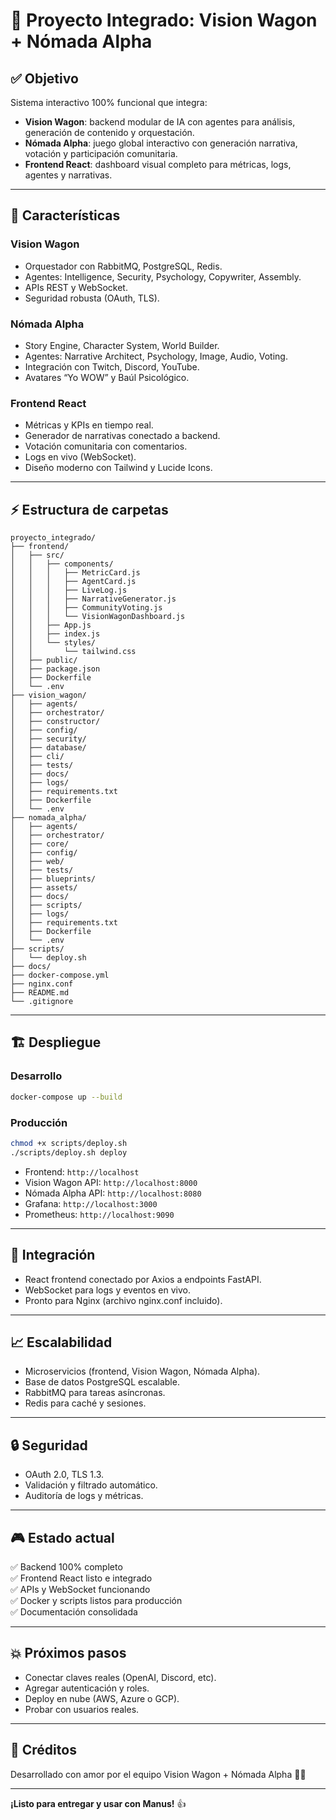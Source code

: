 
# 🚀 Proyecto Integrado: Vision Wagon + Nómada Alpha

## ✅ Objetivo

Sistema interactivo 100% funcional que integra:

- **Vision Wagon**: backend modular de IA con agentes para análisis, generación de contenido y orquestación.
- **Nómada Alpha**: juego global interactivo con generación narrativa, votación y participación comunitaria.
- **Frontend React**: dashboard visual completo para métricas, logs, agentes y narrativas.

---

## 🌟 Características

### Vision Wagon

- Orquestador con RabbitMQ, PostgreSQL, Redis.
- Agentes: Intelligence, Security, Psychology, Copywriter, Assembly.
- APIs REST y WebSocket.
- Seguridad robusta (OAuth, TLS).

### Nómada Alpha

- Story Engine, Character System, World Builder.
- Agentes: Narrative Architect, Psychology, Image, Audio, Voting.
- Integración con Twitch, Discord, YouTube.
- Avatares “Yo WOW” y Baúl Psicológico.

### Frontend React

- Métricas y KPIs en tiempo real.
- Generador de narrativas conectado a backend.
- Votación comunitaria con comentarios.
- Logs en vivo (WebSocket).
- Diseño moderno con Tailwind y Lucide Icons.

---

## ⚡ Estructura de carpetas

```
proyecto_integrado/
├── frontend/
│   ├── src/
│   │   ├── components/
│   │   │   ├── MetricCard.js
│   │   │   ├── AgentCard.js
│   │   │   ├── LiveLog.js
│   │   │   ├── NarrativeGenerator.js
│   │   │   ├── CommunityVoting.js
│   │   │   └── VisionWagonDashboard.js
│   │   ├── App.js
│   │   ├── index.js
│   │   └── styles/
│   │       └── tailwind.css
│   ├── public/
│   ├── package.json
│   ├── Dockerfile
│   └── .env
├── vision_wagon/
│   ├── agents/
│   ├── orchestrator/
│   ├── constructor/
│   ├── config/
│   ├── security/
│   ├── database/
│   ├── cli/
│   ├── tests/
│   ├── docs/
│   ├── logs/
│   ├── requirements.txt
│   ├── Dockerfile
│   └── .env
├── nomada_alpha/
│   ├── agents/
│   ├── orchestrator/
│   ├── core/
│   ├── config/
│   ├── web/
│   ├── tests/
│   ├── blueprints/
│   ├── assets/
│   ├── docs/
│   ├── scripts/
│   ├── logs/
│   ├── requirements.txt
│   ├── Dockerfile
│   └── .env
├── scripts/
│   └── deploy.sh
├── docs/
├── docker-compose.yml
├── nginx.conf
├── README.md
└── .gitignore
```

---

## 🏗️ Despliegue

### Desarrollo

```bash
docker-compose up --build
```

### Producción

```bash
chmod +x scripts/deploy.sh
./scripts/deploy.sh deploy
```

- Frontend: `http://localhost`
- Vision Wagon API: `http://localhost:8000`
- Nómada Alpha API: `http://localhost:8080`
- Grafana: `http://localhost:3000`
- Prometheus: `http://localhost:9090`

---

## 💬 Integración

- React frontend conectado por Axios a endpoints FastAPI.
- WebSocket para logs y eventos en vivo.
- Pronto para Nginx (archivo nginx.conf incluido).

---

## 📈 Escalabilidad

- Microservicios (frontend, Vision Wagon, Nómada Alpha).
- Base de datos PostgreSQL escalable.
- RabbitMQ para tareas asíncronas.
- Redis para caché y sesiones.

---

## 🔒 Seguridad

- OAuth 2.0, TLS 1.3.
- Validación y filtrado automático.
- Auditoría de logs y métricas.

---

## 🎮 Estado actual

✅ Backend 100% completo  
✅ Frontend React listo e integrado  
✅ APIs y WebSocket funcionando  
✅ Docker y scripts listos para producción  
✅ Documentación consolidada

---

## 💥 Próximos pasos

- Conectar claves reales (OpenAI, Discord, etc).
- Agregar autenticación y roles.
- Deploy en nube (AWS, Azure o GCP).
- Probar con usuarios reales.

---

## 🤝 Créditos

Desarrollado con amor por el equipo Vision Wagon + Nómada Alpha 💜🚀

---

**¡Listo para entregar y usar con Manus!** 👍
